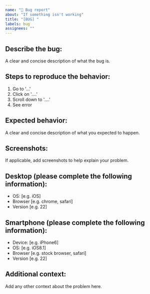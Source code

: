 ```yaml
---
name: "🐜 Bug report"
about: "If something isn't working"
title: "[BUG] "
labels: bug
assignees: ""
---
```


## **Describe the bug:**

A clear and concise description of what the bug is.

## **Steps to reproduce the behavior:**

1. Go to '...'
2. Click on '....'
3. Scroll down to '....'
4. See error

## **Expected behavior:**

A clear and concise description of what you expected to happen.

## **Screenshots:**

If applicable, add screenshots to help explain your problem.

## **Desktop (please complete the following information):**

- OS: [e.g. iOS]
- Browser [e.g. chrome, safari]
- Version [e.g. 22]

## **Smartphone (please complete the following information):**

- Device: [e.g. iPhone6]
- OS: [e.g. iOS8.1]
- Browser [e.g. stock browser, safari]
- Version [e.g. 22]

## **Additional context:**

Add any other context about the problem here.
